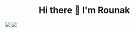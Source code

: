 <h1 align="center"> Hi there 👋 I'm Rounak </h1>
<br\>
 

<img align="center" src="https://github-readme-stats.vercel.app/api?username=RounakNeogy&show_icons=true&theme=radical">
<img align="center" src="https://github-readme-streak-stats.herokuapp.com/?user=RounakNeogy&show_icons=true&theme=tokyonight_duo">
